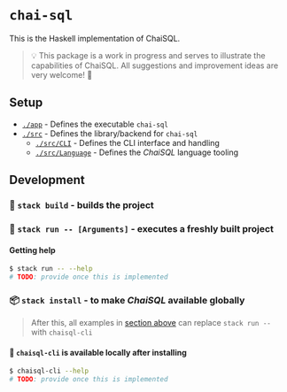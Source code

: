 # `chai-sql`

This is the Haskell implementation of ChaiSQL.

> :bulb: This package is a work in progress and serves to illustrate the
> capabilities of ChaiSQL. All suggestions and improvement ideas
> are very welcome! :dizzy:

## Setup

- [`./app`](./app/) - Defines the executable `chai-sql`
- [`./src`](./src/) - Defines the library/backend for `chai-sql`
  - [`./src/CLI`](./src/CLI/) - Defines the CLI interface and handling
  - [`./src/Language`](./src/Language/) - Defines the *ChaiSQL* language tooling

## Development

### 🚚 `stack build` - builds the project

### 💨 `stack run -- [Arguments]` - executes a freshly built project

#### Getting help

```bash
$ stack run -- --help
# TODO: provide once this is implemented
```

### 📦 `stack install` - to make *ChaiSQL* available globally

> After this, all examples in
> [section above](#-stack-run----arguments---executes-a-freshly-built-project)
> can replace `stack run --` with `chaisql-cli`

#### 🧰 `chaisql-cli` is available locally after installing

```bash
$ chaisql-cli --help
# TODO: provide once this is implemented
```
